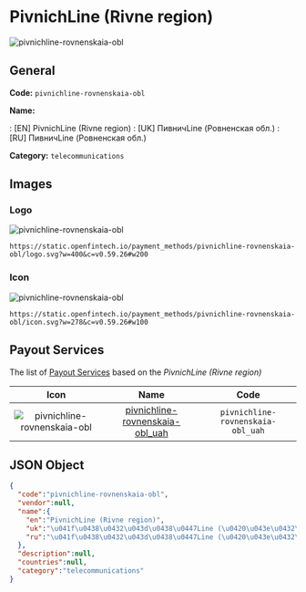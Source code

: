
# PivnichLine (Rivne region) 
![pivnichline-rovnenskaia-obl](https://static.openfintech.io/payment_methods/pivnichline-rovnenskaia-obl/logo.svg?w=400&c=v0.59.26#w200)  

## General 
**Code:** `pivnichline-rovnenskaia-obl` 
 
**Name:** 
 
:	[EN] PivnichLine (Rivne region) 
:	[UK] ПивничLine (Ровненская обл.) 
:	[RU] ПивничLine (Ровненская обл.) 
 
**Category:** `telecommunications` 
 

## Images 

### Logo 
![pivnichline-rovnenskaia-obl](https://static.openfintech.io/payment_methods/pivnichline-rovnenskaia-obl/logo.svg?w=400&c=v0.59.26#w200)  

```
https://static.openfintech.io/payment_methods/pivnichline-rovnenskaia-obl/logo.svg?w=400&c=v0.59.26#w200
```  

### Icon 
![pivnichline-rovnenskaia-obl](https://static.openfintech.io/payment_methods/pivnichline-rovnenskaia-obl/icon.svg?w=278&c=v0.59.26#w100)  

```
https://static.openfintech.io/payment_methods/pivnichline-rovnenskaia-obl/icon.svg?w=278&c=v0.59.26#w100
```  

## Payout Services 
 
The list of [Payout Services](/payout-services/) based on the _PivnichLine (Rivne region)_ 

|Icon|Name|Code| 
|:---:|:---:|:---:| 
|![pivnichline-rovnenskaia-obl](https://static.openfintech.io/payout_methods/pivnichline-rovnenskaia-obl/icon.svg?w=278&c=v0.59.26#w40) |[pivnichline-rovnenskaia-obl_uah](/payout-services/pivnichline-rovnenskaia-obl_uah/)|`pivnichline-rovnenskaia-obl_uah`| 
 

## JSON Object 

```json
{
  "code":"pivnichline-rovnenskaia-obl",
  "vendor":null,
  "name":{
    "en":"PivnichLine (Rivne region)",
    "uk":"\u041f\u0438\u0432\u043d\u0438\u0447Line (\u0420\u043e\u0432\u043d\u0435\u043d\u0441\u043a\u0430\u044f \u043e\u0431\u043b.)",
    "ru":"\u041f\u0438\u0432\u043d\u0438\u0447Line (\u0420\u043e\u0432\u043d\u0435\u043d\u0441\u043a\u0430\u044f \u043e\u0431\u043b.)"
  },
  "description":null,
  "countries":null,
  "category":"telecommunications"
}
```  
